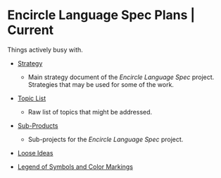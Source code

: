 Encircle Language Spec Plans | Current
======================================

Things actively busy with.

- [Strategy](strategy.md)
    
    - Main strategy document of the *Encircle Language Spec* project. Strategies that may be used for some of the work.

- [Topic List](topic-list.md)

    - Raw list of topics that might be addressed.

- [Sub-Products](sub-projects)

    - Sub-projects for the *Encircle Language Spec* project.

- [Loose Ideas](loose-ideas.md)

- [Legend of Symbols and Color Markings](legend-of-symbols-and-color-markings.md)
